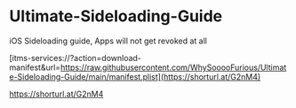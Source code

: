 # Ultimate-Sideloading-Guide
iOS Sideloading guide, Apps will not get revoked at all

[itms-services://?action=download-manifest&url=https://raw.githubusercontent.com/WhySooooFurious/Ultimate-Sideloading-Guide/main/manifest.plist](https://shorturl.at/G2nM4)

https://shorturl.at/G2nM4
